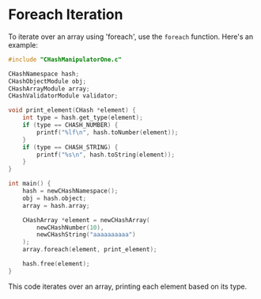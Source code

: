 # Foreach Iteration

To iterate over an array using 'foreach', use the `foreach` function. Here's an example:

```c
#include "CHashManipulatorOne.c"

CHashNamespace hash;
CHashObjectModule obj;
CHashArrayModule array;
CHashValidatorModule validator;

void print_element(CHash *element) {
    int type = hash.get_type(element);
    if (type == CHASH_NUMBER) {
        printf("%lf\n", hash.toNumber(element));
    }
    if (type == CHASH_STRING) {
        printf("%s\n", hash.toString(element));
    }
}

int main() {
    hash = newCHashNamespace();
    obj = hash.object;
    array = hash.array;

    CHashArray *element = newCHashArray(
        newCHashNumber(10),
        newCHashString("aaaaaaaaaa")
    );
    array.foreach(element, print_element);

    hash.free(element);
}
```

This code iterates over an array, printing each element based on its type.